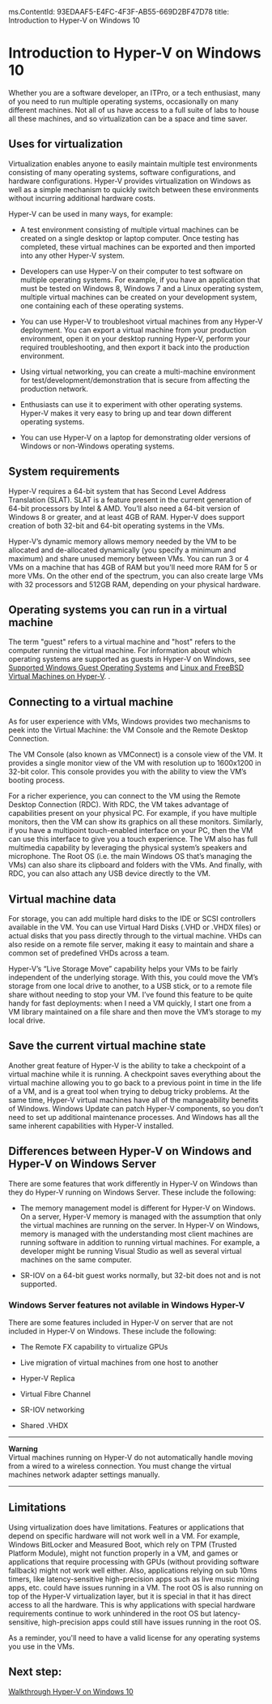 ms.ContentId: 93EDAAF5-E4FC-4F3F-AB55-669D2BF47D78
title: Introduction to Hyper-V on Windows 10


# Introduction to Hyper-V on Windows 10

Whether you are a software developer, an ITPro, or a tech enthusiast, many of you need to run multiple operating systems, occasionally on many different machines. Not all of us have access to a full suite of labs to house all these machines, and so virtualization can be a space and time saver.

## Uses for virtualization
Virtualization enables anyone to easily maintain multiple test environments consisting of many operating systems, software configurations, and hardware configurations.  Hyper-V provides virtualization on Windows as well as a simple mechanism to quickly switch between these environments without incurring additional hardware costs.    

Hyper-V can be used in many ways, for example:
- A test environment consisting of multiple virtual machines can be created on a single desktop or laptop computer. Once testing has completed, these virtual machines can be exported and then imported into any other Hyper-V system.

- Developers can use Hyper-V on their computer to test software on multiple operating systems. For example, if you have an application that must be tested on Windows 8, Windows 7 and a Linux operating system, multiple virtual machines can be created on your development system, one containing each of these operating systems.

- You can use Hyper-V to troubleshoot virtual machines from any Hyper-V deployment. You can export a virtual machine from your production environment, open it on your desktop running Hyper-V, perform your required troubleshooting, and then export it back into the production environment. 

- Using virtual networking, you can create a multi-machine environment for test/development/demonstration that is secure from affecting the production network.

- Enthusiasts can use it to experiment with other operating systems. Hyper-V makes it very easy to bring up and tear down different operating systems.

- You can use Hyper-V on a laptop for demonstrating older versions of Windows or non-Windows operating systems. 


## System requirements

Hyper-V requires a 64-bit system that has Second Level Address Translation (SLAT). SLAT is a feature present in the current generation of 64-bit processors by Intel & AMD. You’ll also need a 64-bit version of Windows 8 or greater, and at least 4GB of RAM. Hyper-V does support creation of both 32-bit and 64-bit operating systems in the VMs.

Hyper-V’s dynamic memory allows memory needed by the VM to be allocated and de-allocated dynamically (you specify a minimum and maximum) and share unused memory between VMs. You can run 3 or 4 VMs on a machine that has 4GB of RAM but you'll need more RAM for 5 or more VMs. On the other end of the spectrum, you can also create large VMs with 32 processors and 512GB RAM, depending on your physical hardware.

## Operating systems you can run in a virtual machine ##

The term "guest" refers to a virtual machine and "host" refers to the computer running the virtual machine. For information about which operating systems are supported as guests in Hyper-V on Windows, see [Supported Windows Guest Operating Systems](supported_guest_os.md) and [Linux and FreeBSD Virtual Machines on Hyper-V](https://technet.microsoft.com/library/dn531030.aspx). . 


## Connecting to a virtual machine

As for user experience with VMs, Windows provides two mechanisms to peek into the Virtual Machine: the VM Console and the Remote Desktop Connection.

The VM Console (also known as VMConnect) is a console view of the VM. It provides a single monitor view of the VM with resolution up to 1600x1200 in 32-bit color. This console provides you with the ability to view the VM’s booting process.

For a richer experience, you can connect to the VM using the Remote Desktop Connection (RDC). With RDC, the VM takes advantage of capabilities present on your physical PC. For example, if you have multiple monitors, then the VM can show its graphics on all these monitors. Similarly, if you have a multipoint touch-enabled interface on your PC, then the VM can use this interface to give you a touch experience. The VM also has full multimedia capability by leveraging the physical system’s speakers and microphone. The Root OS (i.e. the main Windows OS that’s managing the VMs) can also share its clipboard and folders with the VMs. And finally, with RDC, you can also attach any USB device directly to the VM.

## Virtual machine data
For storage, you can add multiple hard disks to the IDE or SCSI controllers available in the VM. You can use Virtual Hard Disks (.VHD or .VHDX files) or actual disks that you pass directly through to the virtual machine. VHDs can also reside on a remote file server, making it easy to maintain and share a common set of predefined VHDs across a team.

Hyper-V’s “Live Storage Move” capability helps your VMs to be fairly independent of the underlying storage. With this, you could move the VM’s storage from one local drive to another, to a USB stick, or to a remote file share without needing to stop your VM. I’ve found this feature to be quite handy for fast deployments: when I need a VM quickly, I start one from a VM library maintained on a file share and then move the VM’s storage to my local drive.

## Save the current virtual machine state
Another great feature of Hyper-V is the ability to take a checkpoint of a virtual machine while it is running. A checkpoint saves everything about the virtual machine allowing you to go back to a previous point in time in the life of a VM, and is a great tool when trying to debug tricky problems. At the same time, Hyper-V virtual machines have all of the manageability benefits of Windows. Windows Update can patch Hyper-V components, so you don’t need to set up additional maintenance processes. And Windows has all the same inherent capabilities with Hyper-V installed.

## Differences between Hyper-V on Windows and Hyper-V on Windows Server
There are some features that work differently in Hyper-V on Windows than they do Hyper-V running on Windows Server. These include the following:

- The memory management model is different for Hyper-V on Windows. On a server, Hyper-V memory is managed with the assumption that only the virtual machines are running on the server. In Hyper-V on Windows, memory is managed with the understanding most client machines are running software in addition to running virtual machines. For example, a developer might be running Visual Studio as well as several virtual machines on the same computer.

- SR-IOV on a 64-bit guest works normally, but 32-bit does not and is not supported.


### Windows Server features not avilable in Windows Hyper-V
There are some features included in Hyper-V on server that are not included in Hyper-V on Windows. These include the following:

- The Remote FX capability to virtualize GPUs 

- Live migration of virtual machines from one host to another

- Hyper-V Replica

- Virtual Fibre Channel

- SR-IOV networking

- Shared .VHDX

-----
**Warning**  
Virtual machines running on Hyper-V do not automatically handle moving from a wired to a wireless connection. You must change the virtual machines network adapter settings manually.
 
------

## Limitations
Using virtualization does have limitations. Features or applications that depend on specific hardware will not work well in a VM. For example, Windows BitLocker and Measured Boot, which rely on TPM (Trusted Platform Module), might not function properly in a VM, and games or applications that require processing with GPUs (without providing software fallback) might not work well either. Also, applications relying on sub 10ms timers, like latency-sensitive high-precision apps such as live music mixing apps, etc. could have issues running in a VM. The root OS is also running on top of the Hyper-V virtualization layer, but it is special in that it has direct access to all the hardware. This is why applications with special hardware requirements continue to work unhindered in the root OS but latency-sensitive, high-precision apps could still have issues running in the root OS.

As a reminder, you'll need to have a valid license for any operating systems you use in the VMs.

## Next step: 
[Walkthrough Hyper-V on Windows 10](..\quick_start\walkthrough.md) 

